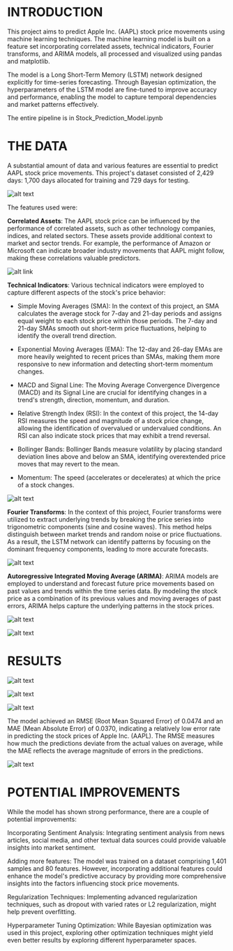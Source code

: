 # INTRODUCTION

This project aims to predict Apple Inc. (AAPL) stock price movements using machine learning techniques. The machine learning model is built on a feature set incorporating correlated assets, technical indicators, Fourier transforms, and ARIMA models, all processed and visualized using pandas and matplotlib.

The model is a Long Short-Term Memory (LSTM) network designed explicitly for time-series forecasting. Through Bayesian optimization, the hyperparameters of the LSTM model are fine-tuned to improve accuracy and performance, enabling the model to capture temporal dependencies and market patterns effectively.

The entire pipeline is in Stock_Prediction_Model.ipynb

# THE DATA

A substantial amount of data and various features are essential to predict AAPL stock price movements. This project's dataset consisted of 2,429 days: 1,700 days allocated for training and 729 days for testing.

![alt text](https://github.com/nickmvega/Stock-Price-Prediction-using-LSTM-Networks-and-Bayesian-Optimization/blob/b2f23327fb3a0c7a0e2e351d10954a880894fc0c/Train%3ATest%20Split.png)

The features used were:

**Correlated Assets**: The AAPL stock price can be influenced by the performance of correlated assets, such as other technology companies, indices, and related sectors. These assets provide additional context to market and sector trends. For example, the performance of Amazon or Microsoft can indicate broader industry movements that AAPL might follow, making these correlations valuable predictors.

![alt link](https://github.com/nickmvega/Stock-Price-Prediction-using-LSTM-Networks-and-Bayesian-Optimization/blob/a54806bf9b0d0ac0121047dc6240fe6a7b19f619/Top%205%20Assets%20.png)

**Technical Indicators**: Various technical indicators were employed to capture different aspects of the stock's price behavior:

- Simple Moving Averages (SMA): In the context of this project, an SMA calculates the average stock for 7-day and 21-day periods and assigns equal weight to each stock price within those periods. The 7-day and 21-day SMAs smooth out short-term price fluctuations, helping to identify the overall trend direction.

- Exponential Moving Averages (EMA): The 12-day and 26-day EMAs are more heavily weighted to recent prices than SMAs, making them more responsive to new information and detecting short-term momentum changes.

- MACD and Signal Line: The Moving Average Convergence Divergence (MACD) and its Signal Line are crucial for identifying changes in a trend's strength, direction, momentum, and duration.

- Relative Strength Index (RSI): In the context of this project, the 14-day RSI measures the speed and magnitude of a stock price change, allowing the identification of overvalued or undervalued conditions. An RSI can also indicate stock prices that may exhibit a trend reversal. 

- Bollinger Bands: Bollinger Bands measure volatility by placing standard deviation lines above and below an SMA, identifying overextended price moves that may revert to the mean.

- Momentum: The speed (accelerates or decelerates) at which the price of a stock changes. 

![alt text](https://github.com/nickmvega/Stock-Price-Prediction-using-LSTM-Networks-and-Bayesian-Optimization/blob/4dfda22666bd982e2916f08585fb00a52bebfda4/Technical%20Indicators%20.png)

**Fourier Transforms**: In the context of this project, Fourier transforms were utilized to extract underlying trends by breaking the price series into trigonometric components (sine and cosine waves). This method helps distinguish between market trends and random noise or price fluctuations. As a result, the LSTM network can identify patterns by focusing on the dominant frequency components, leading to more accurate forecasts.

![alt text](https://github.com/nickmvega/Stock-Price-Prediction-using-LSTM-Networks-and-Bayesian-Optimization/blob/4dfda22666bd982e2916f08585fb00a52bebfda4/Fourier%20Transforms.png)

**Autoregressive Integrated Moving Average (ARIMA)**: ARIMA models are employed to understand and forecast future price movements based on past values and trends within the time series data. By modeling the stock price as a combination of its previous values and moving averages of past errors, ARIMA helps capture the underlying patterns in the stock prices.

![alt text](https://github.com/nickmvega/Stock-Price-Prediction-using-LSTM-Networks-and-Bayesian-Optimization/blob/4dfda22666bd982e2916f08585fb00a52bebfda4/ARIMA%20autocorrelation.png)

![alt text](https://github.com/nickmvega/Stock-Price-Prediction-using-LSTM-Networks-and-Bayesian-Optimization/blob/4dfda22666bd982e2916f08585fb00a52bebfda4/ARIMA.png)

# RESULTS

![alt text](https://github.com/nickmvega/Stock-Price-Prediction-using-LSTM-Networks-and-Bayesian-Optimization/blob/4dfda22666bd982e2916f08585fb00a52bebfda4/Epoch%2050.png)

![alt text](https://github.com/nickmvega/Stock-Price-Prediction-using-LSTM-Networks-and-Bayesian-Optimization/blob/4dfda22666bd982e2916f08585fb00a52bebfda4/Epoch%20100.png)

![alt text](https://github.com/nickmvega/Stock-Price-Prediction-using-LSTM-Networks-and-Bayesian-Optimization/blob/4dfda22666bd982e2916f08585fb00a52bebfda4/Epoch%20150.png)

The model achieved an RMSE (Root Mean Squared Error) of 0.0474 and an MAE (Mean Absolute Error) of 0.0370, indicating a relatively low error rate in predicting the stock prices of Apple Inc. (AAPL). The RMSE measures how much the predictions deviate from the actual values on average, while the MAE reflects the average magnitude of errors in the predictions.

![alt text](https://github.com/nickmvega/Stock-Price-Prediction-using-LSTM-Networks-and-Bayesian-Optimization/blob/22ab27ef12ef4a40afa6546dfd348ff1edeb7981/Apple%20Predictions.png)

# POTENTIAL IMPROVEMENTS

While the model has shown strong performance, there are a couple of potential improvements:

Incorporating Sentiment Analysis: Integrating sentiment analysis from news articles, social media, and other textual data sources could provide valuable insights into market sentiment. 

Adding more features: The model was trained on a dataset comprising 1,401 samples and 80 features. However, incorporating additional features could enhance the model's predictive accuracy by providing more comprehensive insights into the factors influencing stock price movements.

Regularization Techniques: Implementing advanced regularization techniques, such as dropout with varied rates or L2 regularization, might help prevent overfitting.

Hyperparameter Tuning Optimization: While Bayesian optimization was used in this project, exploring other optimization techniques might yield even better results by exploring different hyperparameter spaces.
